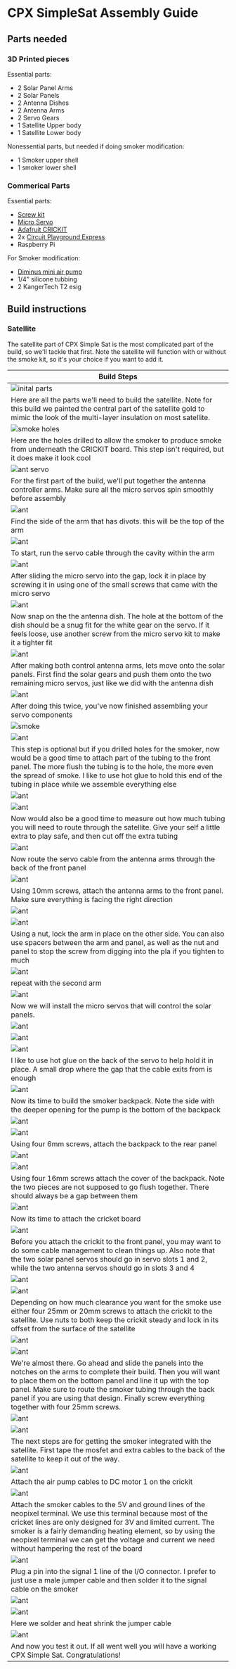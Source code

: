 # CPX SimpleSat Assembly Guide

## Parts needed

### 3D Printed pieces

Essential parts:

* 2 Solar Panel Arms
* 2 Solar Panels
* 2 Antenna Dishes
* 2 Antenna Arms
* 2 Servo Gears
* 1 Satellite Upper body
* 1 Satellite Lower body

Nonessential parts, but needed if doing smoker modification:

* 1 Smoker upper shell
* 1 smoker lower shell

### Commerical Parts

Essential parts:

* [Screw kit](https://www.amazon.com/DYWISHKEY-Pieces-Stainless-Socket-Washers/dp/B082XPZV1V)
* [Micro Servo](https://www.amazon.com/Micro-Servos-Helicopter-Airplane-Controls/dp/B07MLR1498/)
* [Adafruit CRICKIT](https://www.adafruit.com/product/3093)
* 2x [Circuit Playground Express](https://www.adafruit.com/product/3333)
* Raspberry Pi

For Smoker modification:

* [Diminus mini air pump](https://www.amazon.com/gp/product/B06Y2CXZ67/)
* 1/4" silicone tubbing
* 2 KangerTech T2 esig

## Build instructions

### Satellite

The satellite part of CPX Simple Sat is the most complicated part of the build, so we'll tackle that first.  Note the satellite will function with or without the smoke kit, so it's your choice if you want to add it.  

| Build Steps |
| --- |
| ![inital parts](./photos/IMG_20200730_125532.jpg) |
| Here are all the parts we'll need to build the satellite.  Note for this build we painted the central part of the satellite gold to mimic the look of the multi-layer insulation on most satellite.  |
| ![smoke holes](./photos/IMG_20200730_125548.jpg) |
| Here are the holes drilled to allow the smoker to produce smoke from underneath the CRICKIT board.  This step isn't required, but it does make it look cool |
| ![ant servo](./photos/IMG_20200730_125650.jpg) |
| For the first part of the build, we'll put together the antenna controller arms. Make sure all the micro servos spin smoothly before assembly|
| ![ant](./photos/IMG_20200730_130027.jpg) |
| Find the side of the arm that has divots.  this will be the top of the arm |
| ![ant](./photos/IMG_20200730_125813.jpg) |
| To start, run the servo cable through the cavity within the arm |
| ![ant](./photos/IMG_20200730_130114.jpg) |
| After sliding the micro servo into the gap, lock it in place by screwing it in using one of the small screws that came with the micro servo |
| ![ant](./photos/IMG_20200730_130208.jpg) |
| Now snap on the the antenna dish.  The hole at the bottom of the dish should be a snug fit for the white gear on the servo.  If it feels loose, use another screw from the micro servo kit to make it a tighter fit |
| ![ant](./photos/IMG_20200730_130523.jpg) |
| After making both control antenna arms, lets move onto the solar panels.  First find the solar gears and push them onto the two remaining micro servos, just like we did with the antenna dish |
| ![ant](./photos/IMG_20200730_130710.jpg) |
| After doing this twice, you've now finished assembling your servo components |
| ![smoke](./photos/IMG_20200730_131106.jpg) |
| ![ant](./photos/IMG_20200730_131213.jpg) |
| This step is optional but if you drilled holes for the smoker, now would be a good time to attach part of the tubing to the front panel.  The more flush the tubing is to the hole, the more even the spread of smoke.  I like to use hot glue to hold this end of the tubing in place while we assemble everything else |
| ![ant](./photos/IMG_20200730_131338.jpg) |
| ![ant](./photos/IMG_20200730_131358.jpg) |
| Now would also be a good time to measure out how much tubing you will need to route through the satellite.  Give your self a little extra to play safe, and then cut off the extra tubing | 
| ![ant](./photos/IMG_20200730_131543.jpg) |
| Now route the servo cable from the antenna arms through the back of the front panel |
| ![ant](./photos/IMG_20200730_131815.jpg) |
| Using 10mm screws, attach the antenna arms to the front panel.  Make sure everything is facing the right direction |
| ![ant](./photos/IMG_20200730_133945.jpg) |
| ![ant](./photos/IMG_20200730_133952.jpg) |
| Using a nut, lock the arm in place on the other side.  You can also use spacers between the arm and panel, as well as the nut and panel to stop the screw from digging into the pla if you tighten to much |
| ![ant](./photos/IMG_20200730_135255.jpg) |
| repeat with the second arm |
| ![ant](./photos/IMG_20200730_135632.jpg) |
| Now we will install the micro servos that will control the solar panels. |
| ![ant](./photos/IMG_20200730_135716.jpg) |
| ![ant](./photos/IMG_20200730_135913.jpg) |
| ![ant](./photos/IMG_20200730_140052.jpg) |
| I like to use hot glue on the back of the servo to help hold it in place.  A small drop where the gap that the cable exits from is enough |
| ![ant](./photos/IMG_20200730_141603.jpg) |
| Now its time to build the smoker backpack.  Note the side with the deeper opening for the pump is the bottom of the backpack |
| ![ant](./photos/IMG_20200730_143236.jpg) |
| ![ant](./photos/IMG_20200730_143240.jpg) |
| Using four 6mm screws, attach the backpack to the rear panel |
| ![ant](./photos/IMG_20200730_143349.jpg) |
| ![ant](./photos/IMG_20200730_144517.jpg) |
| Using four 16mm screws attach the cover of the backpack.  Note the two pieces are not supposed to go flush together.  There should always be a gap between them |
| ![ant](./photos/IMG_20200730_145429.jpg) |
| Now its time to attach the cricket board |
| ![ant](./photos/IMG_20200730_150800.jpg) |
| Before you attach the crickit to the front panel, you may want to do some cable management to clean things up.  Also note that the two solar panel servos should go in servo slots 1 and 2, while the two antenna servos should go in slots 3 and 4 |
| ![ant](./photos/IMG_20200730_151001.jpg) |
| ![ant](./photos/IMG_20200730_151125.jpg) |
| Depending on how much clearance you want for the smoke use either four 25mm or 20mm screws to attach the crickit to the satellite.  Use nuts to both keep the crickit steady and lock in its offset from the surface of the satellite |
| ![ant](./photos/IMG_20200730_151905.jpg) |
| ![ant](./photos/IMG_20200730_152146.jpg) |
| We're almost there.  Go ahead and slide the panels into the notches on the arms to complete their build.  Then you will want to place them on the bottom panel and line it up with the top panel.  Make sure to route the smoker tubing through the back panel if you are using that design.  Finally screw everything together with four 25mm screws.
| ![ant](./photos/IMG_20200730_152659.jpg) |
| ![ant](./photos/IMG_20200730_152750.jpg) |
| The next steps are for getting the smoker integrated with the satellite.  First tape the mosfet and extra cables to the back of the satellite to keep it out of the way. |
| ![ant](./photos/IMG_20200730_153138.jpg) |
| Attach the air pump cables to DC motor 1 on the crickit |
| ![ant](./photos/IMG_20200730_153819.jpg) |
| Attach the smoker cables to the 5V and ground lines of the neopixel terminal.  We use this terminal because most of the cricket lines are only designed for 3V and limited current.  The smoker is a fairly demanding heating element, so by using the neopixel terminal we can get the voltage and current we need without hampering the rest of the board |
| ![ant](./photos/IMG_20200730_153912.jpg) |
| Plug a pin into the signal 1 line of the I/O connector.  I prefer to just use a male jumper cable and then solder it to the signal cable on the smoker |
| ![ant](./photos/IMG_20200730_154429.jpg) |
| ![ant](./photos/IMG_20200730_154647.jpg) |
| Here we solder and heat shrink the jumper cable |
| ![ant](./photos/smoke.gif) |
| And now you test it out.  If all went well you will have a working CPX Simple Sat.  Congratulations! |
